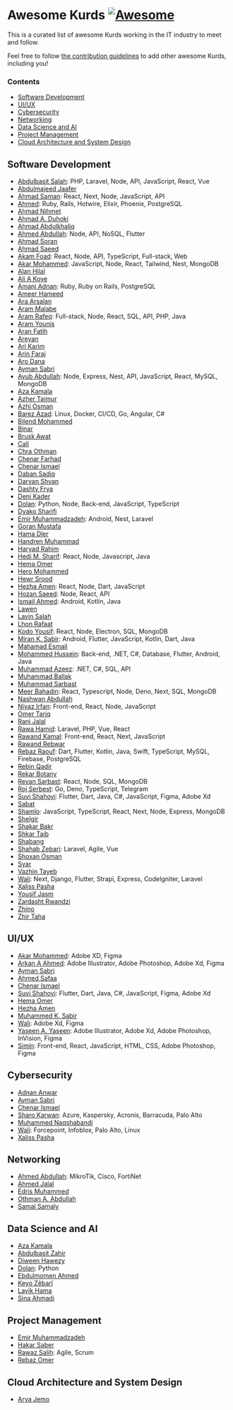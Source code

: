 <!--lint disable awesome-git-repo-age double-link -->

# Awesome Kurds [![Awesome](https://awesome.re/badge.svg)](https://awesome.re)

This is a curated list of awesome Kurds working in the IT industry to meet and
follow.

Feel free to follow [the contribution guidelines](.github/CONTRIBUTING.md) to
add other awesome Kurds, including you!

### Contents

- [Software Development](#software-development)
- [UI/UX](#uiux)
- [Cybersecurity](#cybersecurity)
- [Networking](#networking)
- [Data Science and AI](#data-science-and-ai)
- [Project Management](#project-management)
- [Cloud Architecture and System Design](#cloud-architecture-and-system-design)

## Software Development

- [Abdulbasit Salah](https://github.com/abdulbasit-dev): PHP, Laravel, Node, API, JavaScript, React, Vue
- [Abdulmajeed Jaafer](https://github.com/Abdulmajeed98) 
- [Ahmad Saman](https://twitter.com/ahmadweisi): React, Next, Node, JavaScript, API
- [Ahmed](https://twitter.com/rockweII_): Ruby, Rails, Hotwire, Elixir, Phoenix, PostgreSQL
- [Ahmad Nihmet](https://twitter.com/AhmadNihmet)
- [Ahmad A. Duhoki](https://github.com/AhmadDuhoki)
- [Ahmad Abdulkhaliq](https://twitter.com/AhmadAbdulkhal3)
- [Ahmed Abdullah](https://github.com/Ahmad-Qadir): Node, API, NoSQL, Flutter
- [Ahmad Soran](https://github.com/ahmadsoran)
- [Ahmad Saeed](https://github.com/AhmadSaeed96)
- [Akam Foad](https://twitter.com/AkamFoad): React, Node, API, TypeScript, Full-stack, Web
- [Akar Mohammed](https://github.com/AkarM13): JavaScript, Node, React, Tailwind, Nest, MongoDB
- [Alan Hilal](https://github.com/AlanHilal)
- [Ali A Koye](https://twitter.com/Ali_A_Koye)
- [Amanj Adnan](https://twitter.com/AmanjGargary): Ruby, Ruby on Rails, PostgreSQL
- [Ameer Hameed](https://twitter.com/ameermirawdeli)
- [Ara Arsalan](https://github.com/YouCanCallMeAra)
- [Aram Malabe](https://twitter.com/aram_malabe)
- [Aram Rafeq](https://twitter.com/AramRafeq): Full-stack, Node, React, SQL, API, PHP, Java
- [Aram Younis](https://github.com/aramyunis)
- [Aran Fatih](https://github.com/aranfatih)
- [Areyan](https://github.com/KUMachine)
- [Ari Karim](https://twitter.com/Ari_Karim_)
- [Arin Faraj](https://twitter.com/ArinFaraj)
- [Aro Dana](https://github.com/arokurd)
- [Ayman Sabri](https://twitter.com/krdayman)
- [Ayub Abdullah](https://github.com/ayubabdullah): Node, Express, Nest, API, JavaScript, React, MySQL, MongoDB
- [Aza Kamala](https://twitter.com/AzaKamala)
- [Azher Taimur](https://twitter.com/Freedom_Coder)
- [Azhi Osman](https://github.com/Azhi-Othman)
- [Barez Azad](https://github.com/barezazad): Linux, Docker, CI/CD, Go, Angular, C#
- [Bilend Mohammed](https://twitter.com/bilendm)
- [Binar](https://github.com/binar1)
- [Brusk Awat](https://twitter.com/BruskAwat)
- [Cali](https://github.com/salimhamad)
- [Chra Othman](https://github.com/chra-O)
- [Chenar Farhad](https://github.com/chenar-farhad)
- [Chenar Ismael ](https://github.com/TheChenar)
- [Daban Sadiq](https://twitter.com/DabanSadiq)
- [Darvan Shvan](https://twitter.com/DarvanShvan)
- [Dashty Frya](https://twitter.com/DashtyFrya)
- [Deni Kader](https://github.com/denikader)
- [Dolan](https://twitter.com/dolanskurd): Python, Node, Back-end, JavaScript, TypeScript
- [Dyako Sharifi](https://github.com/syronz)
- [Emir Muhammadzadeh](https://www.linkedin.com/in/muhammadzadeh): Android, Nest, Laravel
- [Goran Mustafa](https://twitter.com/Goran__mustafa)
- [Hama Dler](https://github.com/HamaDler)
- [Handren Muhammad](https://twitter.com/Handren96)
- [Haryad Rahim](https://github.com/hariiad)
- [Hedi M. Sharif](https://github.com/HediMuhamad): React, Node, Javascript, Java
- [Hema Omer](https://github.com/h3ma209)
- [Hero Mohammed](https://github.com/herormo)
- [Hewr Srood](https://twitter.com/hewr_srood)
- [Hezha Amen](https://twitter.com/hezhamen): React, Node, Dart, JavaScript
- [Hozan Saeed](https://github.com/hozan7): Node, React, API
- [Ismail Ahmed](https://github.com/ismail-ahm3d): Android, Kotlin, Java
- [Lawen](https://github.com/lawen-coder)
- [Lavin Salah](https://github.com/lavin67)
- [Lhon Rafaat](https://github.com/LhonRafaat)
- [Kodo Yousif](https://twitter.com/kodo_koye): React, Node, Electron, SQL, MongoDB
- [Miran K. Sabir](https://twitter.com/mira_01001110): Android, Flutter, JavaScript, Kotlin, Dart, Java
- [Mahamad Esmail](https://github.com/mahamaad)
- [Mohammed Hussein](https://github.com/TheKurdishProgrammer): Back-end, .NET, C#, Database, Flutter, Android, Java
- [Muhammad Azeez](https://twitter.com/@mhmd_azeez): .NET, C#, SQL, API
- [Muhammad Ballak](https://twitter.com/MuhammedBallak)
- [Muhammad Sarbast](https://twitter.com/Muhamme28815866)
- [Meer Bahadin](https://github.com/meerbahadin): React, Typescript, Node, Deno, Next, SQL, MongoDB
- [Nashwan Abdullah](https://github.com/codenashwan)
- [Niyaz Irfan](https://github.com/Niyaz-Dev12): Front-end, React, Node, JavaScript
- [Omer Tariq](https://github.com/omer-github93)
- [Ranj Jalal](https://github.com/RanjDev)
- [Rawa Hamid](https://github.com/rawahamid): Laravel, PHP, Vue, React
- [Rawand Kamal](https://github.com/RawandDev): Front-end, React, Next, JavaScript
- [Rawand Rebwar](https://twitter.com/R4wand)
- [Rebaz Raouf](https://github.com/rebaz94): Dart, Flutter, Kotlin, Java, Swift, TypeScript, MySQL, Firebase, PostgreSQL
- [Rebin Qadir](https://twitter.com/rebiiin)
- [Rekar Botany](https://github.com/RekarBotany)
- [Revan Sarbast](https://github.com/Revan99): React, Node, SQL, MongoDB
- [Roj Serbest](https://github.com/roj1512): Go, Deno, TypeScript, Telegram
- [Suvi Shahoyi](https://twitter.com/suuuvi99): Flutter, Dart, Java, C#, JavaScript, Figma, Adobe Xd
- [Sabat](https://github.com/Sabat96)
- [Shamlo](https://github.com/shammlo): JavaScript, TypeScript, React, Next, Node, Express, MongoDB
- [Shelgir](https://github.com/Shelgir)
- [Shakar Bakr](https://twitter.com/shakar__)
- [Shkar Taib](https://twitter.com/Shkarface)
- [Shabang](https://github.com/shabang99)
- [Shahab Zebari](https://www.linkedin.com/in/shahabzebari): Laravel, Agile, Vue
- [Shoxan Osman](https://github.com/shoxosman)
- [Syar](https://github.com/syar1122)
- [Vazhin Tayeb](https://twitter.com/vazhinn)
- [Wali](https://github.com/kurdi-dev): Next, Django, Flutter, Strapi, Express, CodeIgniter, Laravel
- [Xaliss Pasha](https://twitter.com/XalissPasha)
- [Yousif Jasm](https://github.com/joseph625)
- [Zardasht Rwandzi](https://www.linkedin.com/in/zardasht-rwandzi-86a883217)
- [Zhino](https://github.com/zhino97)
- [Zhir Taha](https://github.com/zhirtaha)

## UI/UX

- [Akar Mohammed](https://github.com/AkarM13): Adobe XD, Figma
- [Arkan A Ahmed](https://www.behance.net/arkan-a-ahmed): Adobe Illustrator, Adobe Photoshop, Adobe Xd, Figma
- [Ayman Sabri](https://twitter.com/krdayman)
- [Ahmed Safaa](https://www.linkedin.com/in/ahmed1safaa)
- [Chenar Ismael ](https://github.com/TheChenar)
- [Suvi Shahoyi](https://twitter.com/suuuvi99): Flutter, Dart, Java, C#, JavaScript, Figma, Adobe Xd
- [Hema Omer](https://github.com/h3ma209)
- [Hezha Amen](https://twitter.com/hezhamen)
- [Muhammed K. Sabir](https://behance.net/mohamadkamal8)
- [Wali](https://github.com/kurdi-dev): Adobe Xd, Figma
- [Yaseen A. Yaseen](https://www.instagram.com/yasin.dev): Adobe Illustrator, Adobe Xd, Adobe Photoshop, InVision, Figma
- [Simin](https://twitter.com/SiminDev): Front-end, React, JavaScript, HTML, CSS, Adobe Photoshop, Figma

## Cybersecurity

- [Adnan Anwar](https://twitter.com/AdanAnwar15)
- [Ayman Sabri](https://twitter.com/krdayman)
- [Chenar Ismael](https://github.com/TheChenar)
- [Sharo Karwan](https://www.linkedin.com/in/sharo-karwan-690b0576): Azure, Kaspersky, Acronis, Barracuda, Palo Alto
- [Muhammed Naqshabandi](https://twitter.com/zertux6)
- [Wali](https://github.com/kurdi-dev): Forcepoint, Infoblox, Palo Alto, Linux
- [Xaliss Pasha](https://twitter.com/XalissPasha)

## Networking

- [Ahmed Abdullah](https://github.com/Ahmad-Qadir): MikroTik, Cisco, FortiNet
- [Ahmed Jalal](https://twitter.com/EngAhmedJalal1)
- [Edris Muhammed](https://twitter.com/Edris__Muhammed)
- [Othman A. Abdullah](https://twitter.com/Othman_Mzori)
- [Samal Samaly](https://twitter.com/Samalsamaly)

## Data Science and AI

- [Aza Kamala](https://twitter.com/AzaKamala)
- [Abdulbasit Zahir](https://twitter.com/Hamza_X98)
- [Diween Hawezy](https://twitter.com/DiweenHawezy)
- [Dolan](https://twitter.com/dolanskurd): Python
- [Ebdulmomen Ahmed](https://twitter.com/Ebdulmomen1)
- [Keyo Zêbarî](https://twitter.com/KeyoChali)
- [Layik Hama](https://twitter.com/layik)
- [Sina Ahmadi](https://twitter.com/sina_ahm)

## Project Management

- [Emir Muhammadzadeh](https://www.linkedin.com/in/muhammadzadeh)
- [Hakar Saber](https://twitter.com/HakarSaber)
- [Rawaz Salih](https://www.linkedin.com/in/rawazsalih): Agile, Scrum
- [Rebaz Omer](https://twitter.com/Randoz)

## Cloud Architecture and System Design

- [Arya Jemo](https://www.aryajemo.com)
